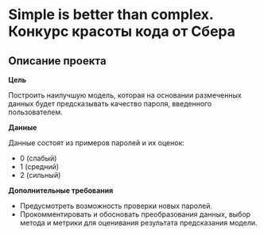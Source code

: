 # Simple is better than complex. Конкурс красоты кода от Сбера

## Описание проекта

**Цель**

Построить наилучшую модель, которая на основании размеченных данных будет предсказывать качество пароля, введенного пользователем.

**Данные**

Данные состоят из примеров паролей и их оценок:
- 0 (слабый)
- 1 (средний)
- 2 (сильный)

**Дополнительные требования**

- Предусмотреть возможность проверки новых паролей.
- Прокомментировать и обосновать преобразования данных, выбор метода и метрики для оценивания результата предсказания модели.
